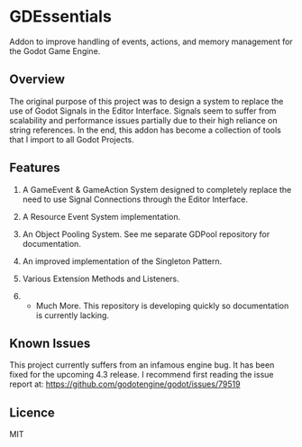 GDEssentials
=================
Addon to improve handling of events, actions, and memory management for the Godot Game Engine.

Overview
----
The original purpose of this project was to design a system to replace the use of Godot Signals in the Editor Interface. Signals seem to suffer from scalability and performance issues partially due to their high reliance on string references. In the end, this addon has become a collection of tools that I import to all Godot Projects.

Features
----
1. A GameEvent & GameAction System designed to completely replace the need to use Signal Connections through the Editor Interface.

2. A Resource Event System implementation.

3. An Object Pooling System. See me separate GDPool repository for documentation.

4. An improved implementation of the Singleton Pattern.

5. Various Extension Methods and Listeners.

6. + Much More. This repository is developing quickly so documentation is currently lacking.

Known Issues
----
This project currently suffers from an infamous engine bug. It has been fixed for the upcoming 4.3 release. I recommend first reading the issue report at:
https://github.com/godotengine/godot/issues/79519

Licence
---
MIT
